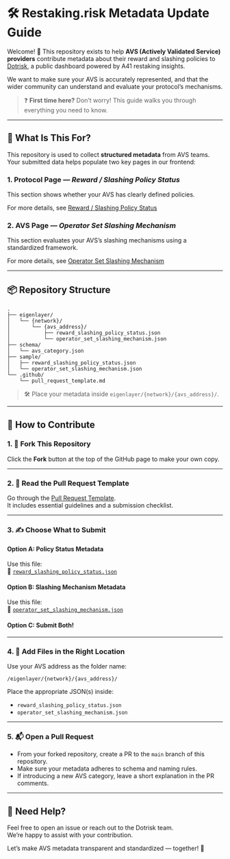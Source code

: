 # 🛠️ Restaking.risk Metadata Update Guide

Welcome! 👋 This repository exists to help **AVS (Actively Validated Service) providers** contribute metadata about their reward and slashing policies to [Dotrisk](https://restaking-risk.vercel.app/), a public dashboard powered by A41 restaking insights.

We want to make sure your AVS is accurately represented, and that the wider community can understand and evaluate your protocol’s mechanisms.

> ❓ **First time here?** Don’t worry! This guide walks you through everything you need to know.

---

## 🧭 What Is This For?

This repository is used to collect **structured metadata** from AVS teams. Your submitted data helps populate two key pages in our frontend:

### 1. Protocol Page — *Reward / Slashing Policy Status*

This section shows whether your AVS has clearly defined policies.

For more details, see [Reward / Slashing Policy Status](https://narrow-cello-dab.notion.site/Protocol-AVS-Page-s-Data-Update-Guide-1dec62052b8e801d8f6afab80d1a5f0a#:~:text=3.1.%20Protocol%20Page%20%3E%20Reward%20/%20Slashing%20Policy%20Status%20(Open%20to%20All))

### 2.  AVS Page — *Operator Set Slashing Mechanism*

This section evaluates your AVS’s slashing mechanisms using a standardized framework.

For more details, see [Operator Set Slashing Mechanism](https://narrow-cello-dab.notion.site/Protocol-AVS-Page-s-Data-Update-Guide-1dec62052b8e801d8f6afab80d1a5f0a#:~:text=3.2.%20AVS%20Page%20%3E%20Operator%20Set%20Slashing%20Mechanism%20(Open%20to%20All))

---

## 📦 Repository Structure

```
.
├── eigenlayer/
│   └── {network}/
│       └── {avs_address}/
│           ├── reward_slashing_policy_status.json
│           └── operator_set_slashing_mechanism.json
├── schema/
│   └── avs_category.json
├── sample/
│   ├── reward_slashing_policy_status.json
│   └── operator_set_slashing_mechanism.json
└── .github/
    └── pull_request_template.md
```

> 🛠️ Place your metadata inside `eigenlayer/{network}/{avs_address}/`.

---

## 🚀 How to Contribute

### 1. 🍴 Fork This Repository

Click the **Fork** button at the top of the GitHub page to make your own copy.

---

### 2. 📖 Read the Pull Request Template

Go through the [Pull Request Template](.github/pull_request_template.md).  
It includes essential guidelines and a submission checklist.

---

### 3. ✍️ Choose What to Submit

#### Option A: Policy Status Metadata

Use this file:  
📄 [`reward_slashing_policy_status.json`](eigenlayer/sample/reward_slashing_policy_status.json)

#### Option B: Slashing Mechanism Metadata

Use this file:  
📄 [`operator_set_slashing_mechanism.json`](eigenlayer/sample/operator_set_slashing_mechanism.json)

#### Option C: Submit Both!


---

### 4. 📂 Add Files in the Right Location

Use your AVS address as the folder name:

```
/eigenlayer/{network}/{avs_address}/
```

Place the appropriate JSON(s) inside:
- `reward_slashing_policy_status.json`
- `operator_set_slashing_mechanism.json`

---

### 5. 📬 Open a Pull Request

- From your forked repository, create a PR to the `main` branch of this repository.
- Make sure your metadata adheres to schema and naming rules.
- If introducing a new AVS category, leave a short explanation in the PR comments.

---

## 🙋 Need Help?

Feel free to open an issue or reach out to the Dotrisk team.  
We’re happy to assist with your contribution.

Let’s make AVS metadata transparent and standardized — together! 🚀
